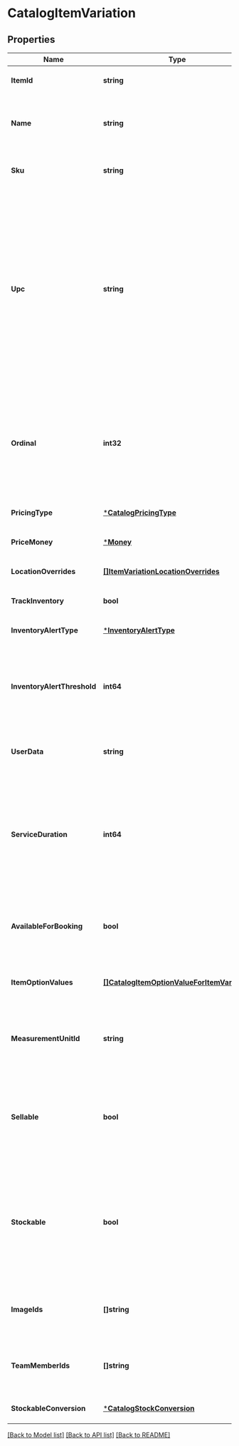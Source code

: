 # CatalogItemVariation

## Properties

 Name                        | Type                                                                                      | Description                                                                                                                                                                                                                                                                                                                                                                                                                                                                                                                                                                                              | Notes                        
-----------------------------|-------------------------------------------------------------------------------------------|----------------------------------------------------------------------------------------------------------------------------------------------------------------------------------------------------------------------------------------------------------------------------------------------------------------------------------------------------------------------------------------------------------------------------------------------------------------------------------------------------------------------------------------------------------------------------------------------------------|------------------------------
 **ItemId**                  | **string**                                                                                | The ID of the &#x60;CatalogItem&#x60; associated with this item variation.                                                                                                                                                                                                                                                                                                                                                                                                                                                                                                                               | [optional] [default to null] 
 **Name**                    | **string**                                                                                | The item variation&#x27;s name. This is a searchable attribute for use in applicable query filters, and its value length is of Unicode code points.                                                                                                                                                                                                                                                                                                                                                                                                                                                      | [optional] [default to null] 
 **Sku**                     | **string**                                                                                | The item variation&#x27;s SKU, if any. This is a searchable attribute for use in applicable query filters.                                                                                                                                                                                                                                                                                                                                                                                                                                                                                               | [optional] [default to null] 
 **Upc**                     | **string**                                                                                | The universal product code (UPC) of the item variation, if any. This is a searchable attribute for use in applicable query filters.  The value of this attribute should be a number of 12-14 digits long.  This restriction is enforced on the Square Seller Dashboard, Square Point of Sale or Retail Point of Sale apps, where this attribute shows in the GTIN field. If a non-compliant UPC value is assigned to this attribute using the API, the value is not editable on the Seller Dashboard, Square Point of Sale or Retail Point of Sale apps unless it is updated to fit the expected format. | [optional] [default to null] 
 **Ordinal**                 | **int32**                                                                                 | The order in which this item variation should be displayed. This value is read-only. On writes, the ordinal for each item variation within a parent &#x60;CatalogItem&#x60; is set according to the item variations&#x27;s position. On reads, the value is not guaranteed to be sequential or unique.                                                                                                                                                                                                                                                                                                   | [optional] [default to null] 
 **PricingType**             | [***CatalogPricingType**](CatalogPricingType.md)                                          |                                                                                                                                                                                                                                                                                                                                                                                                                                                                                                                                                                                                          | [optional] [default to null] 
 **PriceMoney**              | [***Money**](Money.md)                                                                    |                                                                                                                                                                                                                                                                                                                                                                                                                                                                                                                                                                                                          | [optional] [default to null] 
 **LocationOverrides**       | [**[]ItemVariationLocationOverrides**](ItemVariationLocationOverrides.md)                 | Per-location price and inventory overrides.                                                                                                                                                                                                                                                                                                                                                                                                                                                                                                                                                              | [optional] [default to null] 
 **TrackInventory**          | **bool**                                                                                  | If &#x60;true&#x60;, inventory tracking is active for the variation.                                                                                                                                                                                                                                                                                                                                                                                                                                                                                                                                     | [optional] [default to null] 
 **InventoryAlertType**      | [***InventoryAlertType**](InventoryAlertType.md)                                          |                                                                                                                                                                                                                                                                                                                                                                                                                                                                                                                                                                                                          | [optional] [default to null] 
 **InventoryAlertThreshold** | **int64**                                                                                 | If the inventory quantity for the variation is less than or equal to this value and &#x60;inventory_alert_type&#x60; is &#x60;LOW_QUANTITY&#x60;, the variation displays an alert in the merchant dashboard.  This value is always an integer.                                                                                                                                                                                                                                                                                                                                                           | [optional] [default to null] 
 **UserData**                | **string**                                                                                | Arbitrary user metadata to associate with the item variation. This attribute value length is of Unicode code points.                                                                                                                                                                                                                                                                                                                                                                                                                                                                                     | [optional] [default to null] 
 **ServiceDuration**         | **int64**                                                                                 | If the &#x60;CatalogItem&#x60; that owns this item variation is of type &#x60;APPOINTMENTS_SERVICE&#x60;, then this is the duration of the service in milliseconds. For example, a 30 minute appointment would have the value &#x60;1800000&#x60;, which is equal to 30 (minutes) * 60 (seconds per minute) * 1000 (milliseconds per second).                                                                                                                                                                                                                                                            | [optional] [default to null] 
 **AvailableForBooking**     | **bool**                                                                                  | If the &#x60;CatalogItem&#x60; that owns this item variation is of type &#x60;APPOINTMENTS_SERVICE&#x60;, a bool representing whether this service is available for booking.                                                                                                                                                                                                                                                                                                                                                                                                                             | [optional] [default to null] 
 **ItemOptionValues**        | [**[]CatalogItemOptionValueForItemVariation**](CatalogItemOptionValueForItemVariation.md) | List of item option values associated with this item variation. Listed in the same order as the item options of the parent item.                                                                                                                                                                                                                                                                                                                                                                                                                                                                         | [optional] [default to null] 
 **MeasurementUnitId**       | **string**                                                                                | ID of the ‘CatalogMeasurementUnit’ that is used to measure the quantity sold of this item variation. If left unset, the item will be sold in whole quantities.                                                                                                                                                                                                                                                                                                                                                                                                                                           | [optional] [default to null] 
 **Sellable**                | **bool**                                                                                  | Whether this variation can be sold. The inventory count of a sellable variation indicates  the number of units available for sale. When a variation is both stockable and sellable,  its sellable inventory count can be smaller than or equal to its stockable count.                                                                                                                                                                                                                                                                                                                                   | [optional] [default to null] 
 **Stockable**               | **bool**                                                                                  | Whether stock is counted directly on this variation (TRUE) or only on its components (FALSE). When a variation is both stockable and sellable, the inventory count of a stockable variation keeps track of the number of units of this variation in stock and is not an indicator of the number of units of the variation that can be sold.                                                                                                                                                                                                                                                              | [optional] [default to null] 
 **ImageIds**                | **[]string**                                                                              | The IDs of images associated with this &#x60;CatalogItemVariation&#x60; instance. These images will be shown to customers in Square Online Store.                                                                                                                                                                                                                                                                                                                                                                                                                                                        | [optional] [default to null] 
 **TeamMemberIds**           | **[]string**                                                                              | Tokens of employees that can perform the service represented by this variation. Only valid for variations of type &#x60;APPOINTMENTS_SERVICE&#x60;.                                                                                                                                                                                                                                                                                                                                                                                                                                                      | [optional] [default to null] 
 **StockableConversion**     | [***CatalogStockConversion**](CatalogStockConversion.md)                                  |                                                                                                                                                                                                                                                                                                                                                                                                                                                                                                                                                                                                          | [optional] [default to null] 

[[Back to Model list]](../README.md#documentation-for-models) [[Back to API list]](../README.md#documentation-for-api-endpoints) [[Back to README]](../README.md)

